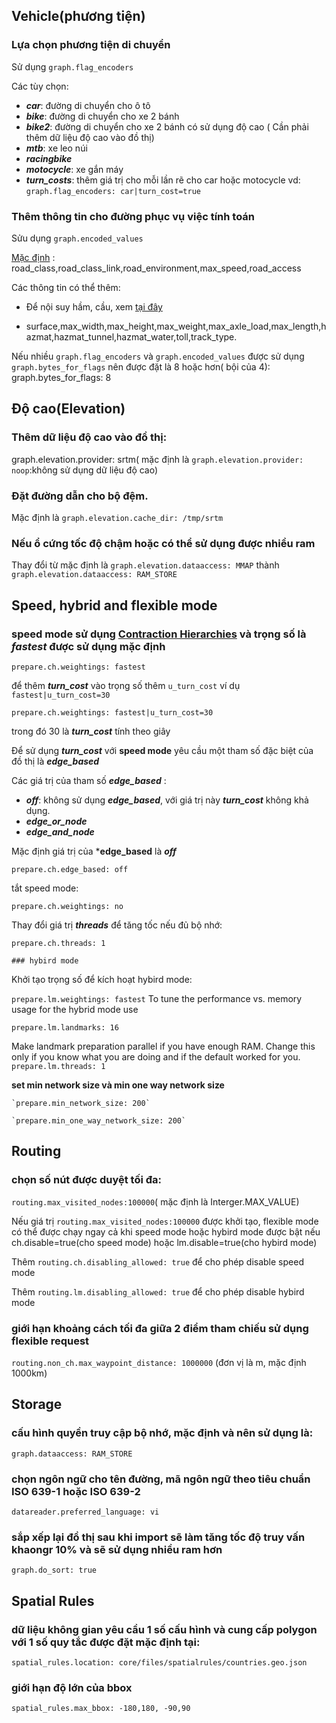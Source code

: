 
## Vehicle(phương tiện)

   ### Lựa chọn phương tiện di chuyển
   
   Sử dụng `graph.flag_encoders`

   Các tùy chọn:
    
   - ***car***: đường di chuyển cho ô tô
   - ***bike***: đường di chuyển cho xe 2 bánh
   - ***bike2***: đường di chuyển cho xe 2 bánh có sử dụng độ cao ( Cần phải thêm dữ liệu độ cao vào đồ thị)
   - ***mtb***: xe leo núi
   - ***racingbike***
   - ***motocycle***: xe gắn máy
   - ***turn_costs***: thêm giá trị cho mỗi lần rẽ cho car hoặc motocycle
        vd: `graph.flag_encoders: car|turn_cost=true`
    
   ### Thêm thông tin cho đường phục vụ việc tính toán 
   
   Sửu dụng `graph.encoded_values`
    
   [Mặc định](https://github.com/graphhopper/graphhopper/pull/1548) : road_class,road_class_link,road_environment,max_speed,road_access 
    
   Các thông tin có thể thêm:
    
   - Để nội suy hầm, cầu, xem [tại đây](https://github.com/graphhopper/graphhopper/pull/798)
    
   - surface,max_width,max_height,max_weight,max_axle_load,max_length,hazmat,hazmat_tunnel,hazmat_water,toll,track_type.

   Nếu nhiều `graph.flag_encoders` và `graph.encoded_values` được sử dụng `graph.bytes_for_flags` nên được đặt là 8 hoặc hơn( bội của 4): graph.bytes_for_flags: 8

    
## Độ cao(Elevation)

   ### Thêm dữ liệu độ cao vào đồ thị:
    
   graph.elevation.provider: srtm( mặc định là `graph.elevation.provider: noop`:không sử dụng dữ liệu độ cao)
    
   ### Đặt đường dẫn cho bộ đệm.
   
   Mặc định là `graph.elevation.cache_dir: /tmp/srtm`
    
   ### Nếu ổ cứng tốc độ chậm hoặc có thể sử dụng được nhiều ram
    
   Thay đổi từ mặc định là `graph.elevation.dataaccess: MMAP` thành `graph.elevation.dataaccess: RAM_STORE`
    
## Speed, hybrid and flexible mode

   ### **speed mode** sử dụng  [Contraction Hierarchies](https://en.wikipedia.org/wiki/Contraction_hierarchies) và trọng số là ***fastest*** được sử dụng mặc định 
    
   `prepare.ch.weightings: fastest`
    
   để thêm ***turn_cost*** vào trọng số thêm `u_turn_cost` ví dụ `fastest|u_turn_cost=30`
    
   `prepare.ch.weightings: fastest|u_turn_cost=30` 
    
   trong đó 30 là ***turn_cost*** tính theo giây
   
   Để sử dụng ***turn_cost*** với **speed mode** yêu cầu một tham số đặc biệt của đồ thị là ***edge_based***
   
   Các giá trị của tham số ***edge_based*** :
   
   - ***off***: không sử dụng ***edge_based***, với giá trị này ***turn_cost*** không khả dụng.
   - ***edge_or_node***
   - ***edge_and_node***

   Mặc định giá trị của ***edge_based** là ***off***
   
   `prepare.ch.edge_based: off`

   tắt speed mode:
    
   `prepare.ch.weightings: no`
   
   Thay đổi giá trị ***threads*** để tăng tốc nếu đủ bộ nhớ:
   
   `prepare.ch.threads: 1`
   
    ### hybird mode
   
   Khởi tạo trọng số để kích hoạt hybird mode:
   
   `prepare.lm.weightings: fastest`
   To tune the performance vs. memory usage for the hybrid mode use
  
  `prepare.lm.landmarks: 16`

  Make landmark preparation parallel if you have enough RAM. Change this only if you know what you are doing and if the default worked for you.
  `prepare.lm.threads: 1`
    
   **set min network size và min one way network size**
    
    `prepare.min_network_size: 200`
    
    `prepare.min_one_way_network_size: 200`

## Routing
   
   ### chọn số nút được duyệt tối đa:
   
   `routing.max_visited_nodes:100000`( mặc định là Interger.MAX_VALUE)
   
   Nếu giá trị `routing.max_visited_nodes:100000` được khởi tạo, flexible mode có thể được chạy ngay cả khi speed mode hoặc hybird mode được bật nếu ch.disable=true(cho speed mode) hoặc lm.disable=true(cho hybird mode)
   
   Thêm `routing.ch.disabling_allowed: true` để cho phép disable speed mode
   
   Thêm `routing.lm.disabling_allowed: true` để cho phép disable hybird mode
   
   ### giới hạn khoảng cách tối đa giữa 2 điểm tham chiếu sử dụng flexible request 
   `routing.non_ch.max_waypoint_distance: 1000000` (đơn vị là m, mặc định 1000km)

## Storage 
    
   ### cấu hình quyền truy cập bộ nhớ, mặc định và nên sử dụng là:
   
   `graph.dataaccess: RAM_STORE`
   
   ### chọn ngôn ngữ cho tên đường, mã ngôn ngữ theo tiêu chuẩn ISO 639-1 hoặc ISO 639-2
   
   `datareader.preferred_language: vi`
   
   ### sắp xếp lại đồ thị sau khi import sẽ làm tăng tốc độ truy vấn khaongr 10% và sẽ sử dụng nhiều ram hơn
   
   `graph.do_sort: true`

## Spatial Rules

   ### dữ liệu không gian yêu cầu 1 số cấu hình và cung cấp polygon với 1 số quy tắc được đặt mặc định tại:
   
   `spatial_rules.location: core/files/spatialrules/countries.geo.json`
   
   ### giới hạn độ lớn của bbox
   
   `spatial_rules.max_bbox: -180,180, -90,90`
    
